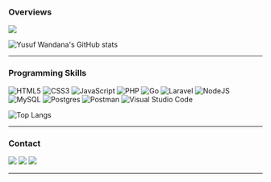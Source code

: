 ### Overviews

![](https://komarev.com/ghpvc/?username=yusufwdn&color=green)

![Yusuf Wandana's GitHub stats](https://github-readme-stats.vercel.app/api?username=yusufwdn&hide=contribs,prs)

---

### Programming Skills

![HTML5](https://img.shields.io/badge/html5-%23E34F26.svg?style=for-the-badge&logo=html5&logoColor=white)
![CSS3](https://img.shields.io/badge/css3-%231572B6.svg?style=for-the-badge&logo=css3&logoColor=white)
![JavaScript](https://img.shields.io/badge/javascript-%23323330.svg?style=for-the-badge&logo=javascript&logoColor=%23F7DF1E)
![PHP](https://img.shields.io/badge/php-%23777BB4.svg?style=for-the-badge&logo=php&logoColor=white)
![Go](https://img.shields.io/badge/go-%2300ADD8.svg?style=for-the-badge&logo=go&logoColor=white)
![Laravel](https://img.shields.io/badge/laravel-%23FF2D20.svg?style=for-the-badge&logo=laravel&logoColor=white)
![NodeJS](https://img.shields.io/badge/node.js-6DA55F?style=for-the-badge&logo=node.js&logoColor=white)
![MySQL](https://img.shields.io/badge/mysql-%2300f.svg?style=for-the-badge&logo=mysql&logoColor=white)
![Postgres](https://img.shields.io/badge/postgres-%23316192.svg?style=for-the-badge&logo=postgresql&logoColor=white)
![Postman](https://img.shields.io/badge/Postman-FF6C37?style=for-the-badge&logo=postman&logoColor=white)
![Visual Studio Code](https://img.shields.io/badge/Visual%20Studio%20Code-0078d7.svg?style=for-the-badge&logo=visual-studio-code&logoColor=white)

![Top Langs](https://github-readme-stats.vercel.app/api/top-langs/?username=yusufwdn&layout=compact)

---

### Contact

<a href="https://mail.google.com/mail/?view=cm&amp;fs=1&amp;tf=1&amp;to=yusuf.wandana1@gmail.com" target="_blank">![](https://img.shields.io/badge/Gmail-D14836?style=for-the-badge&logo=gmail&logoColor=white)</a>
<a href="https://linkedin.com/in/yusuf-wandana" target="_blank">![](https://img.shields.io/badge/LinkedIn-0077B5?style=for-the-badge&logo=linkedin&logoColor=white)</a>
<a href="https://yusufwdn.github.io">![](https://img.shields.io/badge/website-000000?style=for-the-badge&logo=About.me&logoColor=white)</a>

---
